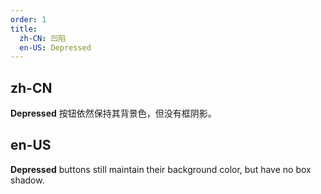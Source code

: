 ```yaml
---
order: 1
title:
  zh-CN: 凹陷
  en-US: Depressed
---
```


## zh-CN

**Depressed** 按钮依然保持其背景色，但没有框阴影。

## en-US

**Depressed** buttons still maintain their background color, but have no box shadow.
